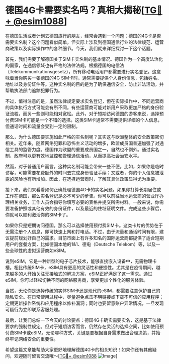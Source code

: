 # 德国4G卡需要实名吗？真相大揭秘[[TG💪+ @esim1088](https://t.me/s/esim1088)]

在德国生活或者计划去德国旅行的朋友，经常会遇到一个问题：德国的4G卡是否需要实名制？这个问题看似简单，但实际上涉及到德国通信行业的法律规范、运营商政策以及实际操作中的各种细节。今天，我们就来详细探讨一下这个话题。

首先，我们需要了解德国关于SIM卡实名制的基本情况。德国作为一个高度法治化的国家，在通信领域也有严格的法律法规。根据德国的电信法（Telekommunikationsgesetz），所有移动电话用户都需要进行实名登记。这意味着当你购买一张德国的4G SIM卡时，通常需要提供个人身份信息，包括姓名、地址以及身份证件等。这种实名制的目的是为了确保通信安全，防止非法活动，并帮助执法部门追踪犯罪行为。

不过，值得注意的是，虽然法律规定要求实名登记，但在实际操作中，不同运营商的具体执行方式可能会有所不同。有些运营商可能对新用户采取更加严格的身份验证流程，而另一些则可能相对宽松。此外，对于短期访问德国的游客来说，选择预付费SIM卡可能是一个不错的选择。这类SIM卡通常不需要提供详细的个人信息，但通话时间和流量会受到一定的限制。

那么，为什么德国要实施如此严格的实名制呢？其实这与欧洲整体的安全政策密切相关。近年来，随着网络犯罪和恐怖主义活动的增多，欧盟成员国普遍加强了对通信工具的监管力度。德国作为欧盟的重要成员国之一，自然也不例外。通过实名制，政府可以更有效地监控和管理通信活动，从而提高社会治安水平。

然而，对于普通用户而言，这种实名制可能会带来一些不便。比如，如果你是临时访客，可能需要花费额外的时间去完成身份验证手续；又或者，你的个人信息被泄露的风险也有所增加。因此，在选择运营商时，了解其具体政策显得尤为重要。

接下来，我们来看看如何正确处理德国4G卡的实名问题。如果你打算长期居住或工作在德国，那么实名登记是必不可少的步骤。你可以前往当地运营商的营业厅办理相关业务，工作人员会指导你填写必要的表格并提交所需材料。一般来说，你需要准备护照或其他有效的身份证件，以及最近的住址证明文件。完成这些步骤后，你就可以顺利激活你的SIM卡了。

如果你只是短期访问德国，那么可以选择使用预付费SIM卡。这类卡片的优势在于无需注册个人信息，即可快速上网和打电话。不过，由于流量和通话时间有限，建议提前规划好自己的需求。目前市面上有许多知名的国际运营商都提供了适合短期用户的套餐方案，比如德国本地的1&1、德电（Deutsche Telekom）等，以及一些全球性的虚拟运营商如eSIM。

说到eSIM，它是一种新型的电子芯片技术，能够直接嵌入设备中，无需物理卡槽。相比传统SIM卡，eSIM具有更高的灵活性和便捷性。尤其是在疫情期间，越来越多的人开始关注无接触式的解决方案，eSIM正好满足了这一需求。通过eSIM，你可以轻松切换不同的网络服务商，享受更加个性化的服务体验。

当然，无论你是选择传统的实体SIM卡还是现代的eSIM，都需要注意保护自己的隐私安全。在日常使用过程中，尽量避免点击不明链接或下载不可信的应用程序；定期更新操作系统和应用程序以修补漏洞；同时也要留意账户异常情况，一旦发现可疑行为立即联系客服处理。

最后，让我们总结一下今天的讨论要点：德国4G卡确实需要实名，这是基于法律要求的强制性规定。但对于短期访客而言，仍然存在灵活的选择空间，比如使用预付费SIM卡或eSIM。无论哪种方式，关键是要根据自身需求做出合理决策，并始终牢记网络安全的重要性。

希望这篇文章能帮助大家更好地理解德国4G卡的相关知识！如果你还有其他疑问，欢迎随时留言交流哦～[[TG💪+ @esim1088](https://t.me/s/esim1088) ![Image](https://i.postimg.cc/4NQfJmqS/Snipaste-2025-05-13-00-14-12.png)]